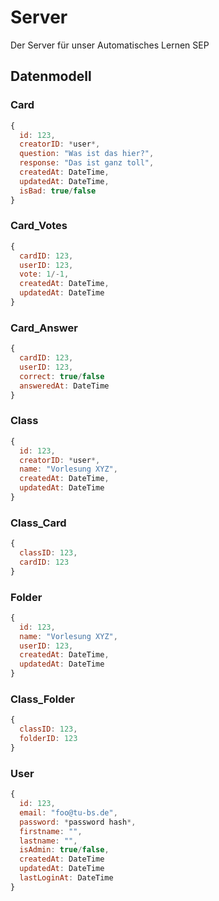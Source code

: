 Server
======

Der Server für unser Automatisches Lernen SEP

## Datenmodell

### Card

```javascript
{
  id: 123,
  creatorID: *user*,
  question: "Was ist das hier?",
  response: "Das ist ganz toll",
  createdAt: DateTime,
  updatedAt: DateTime,
  isBad: true/false
}
```

### Card_Votes

```javascript
{
  cardID: 123,
  userID: 123,
  vote: 1/-1,
  createdAt: DateTime,
  updatedAt: DateTime
}

```

### Card_Answer

```javascript
{
  cardID: 123,
  userID: 123,
  correct: true/false
  answeredAt: DateTime
}
```
### Class

```javascript
{
  id: 123,
  creatorID: *user*,
  name: "Vorlesung XYZ",
  createdAt: DateTime,
  updatedAt: DateTime
}
```

### Class_Card

```javascript
{
  classID: 123,
  cardID: 123
}
```

### Folder

```javascript
{
  id: 123,
  name: "Vorlesung XYZ",
  userID: 123,
  createdAt: DateTime,
  updatedAt: DateTime
}

```

### Class_Folder

```javascript
{
  classID: 123,
  folderID: 123
}

```
### User

```javascript
{
  id: 123,
  email: "foo@tu-bs.de",
  password: *password hash*,
  firstname: "",
  lastname: "",
  isAdmin: true/false,
  createdAt: DateTime
  updatedAt: DateTime
  lastLoginAt: DateTime
}
```

